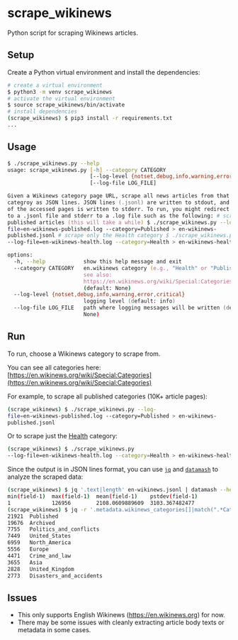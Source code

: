 # scrape_wikinews

Python script for scraping Wikinews articles.

## Setup

Create a Python virtual environment and install the dependencies:

```zsh
# create a virtual environment
$ python3 -m venv scrape_wikinews
# activate the virtual environment
$ source scrape_wikinews/bin/activate
# install dependencies
(scrape_wikinews) $ pip3 install -r requirements.txt
...
```

## Usage

```zsh
$ ./scrape_wikinews.py --help
usage: scrape_wikinews.py [-h] --category CATEGORY
                          [--log-level {notset,debug,info,warning,error,critical}]
                          [--log-file LOG_FILE]

Given a Wikinews category page URL, scrape all news articles from that
categroy as JSON lines. JSON lines (.jsonl) are written to stdout, and a log
of the accessed pages is written to stderr. To run, you might redirect stdout
to a .jsonl file and stderr to a .log file such as the following: # scrape all
published articles (this will take a while) $ ./scrape_wikinews.py --log-
file=en-wikinews-published.log --category=Published > en-wikinews-
published.jsonl # scrape only the Health category $ ./scrape_wikinews.py
--log-file=en-wikinews-health.log --category=Health > en-wikinews-health.jsonl

options:
  -h, --help            show this help message and exit
  --category CATEGORY   en.wikinews category (e.g., "Health" or "Published",
                        see also:
                        https://en.wikinews.org/wiki/Special:Categories)
                        (default: None)
  --log-level {notset,debug,info,warning,error,critical}
                        logging level (default: info)
  --log-file LOG_FILE   path where logging messages will be written (default:
                        None)
```

## Run

To run, choose a Wikinews category to scrape from.

You can see all categories here: [https://en.wikinews.org/wiki/Special:Categories](https://en.wikinews.org/wiki/Special:Categories)

For example, to scrape all published categories (10K+ article pages):

```zsh
(scrape_wikinews) $ ./scrape_wikinews.py --log-
file=en-wikinews-published.log --category=Published > en-wikinews-
published.jsonl
```

Or to scrape just the [Health](https://en.wikinews.org/wiki/Category:Health) category:

```zsh
(scrape_wikinews) $ ./scrape_wikinews.py
--log-file=en-wikinews-health.log --category=Health > en-wikinews-health.jsonl
```

Since the output is in JSON lines format, you can use [`jq`](https://jqlang.github.io/jq/) and [`datamash`](https://www.gnu.org/software/datamash/) to analyze the scraped data:

```zsh
(scrape_wikinews) $ jq '.text|length' en-wikinews.jsonl | datamash --header-out {min,max,mean,pstdev}\ 1 | column -t
min(field-1)  max(field-1)  mean(field-1)    pstdev(field-1)
1             126956        2108.0609889609  3103.367482477
(scrape_wikinews) $ jq -r '.metadata.wikinews_categories[]|match(".*Category:(?<category>.*)")|.captures[].string' en-wikinews.jsonl.bz2 | sort | uniq -c | sort -nr | head | column -t
21921  Published
19676  Archived
7755   Politics_and_conflicts
7449   United_States
6959   North_America
5556   Europe
4471   Crime_and_law
3655   Asia
2828   United_Kingdom
2773   Disasters_and_accidents
```

## Issues

* This only supports English Wikinews (https://en.wikinews.org) for now.
* There may be some issues with cleanly extracting article body texts or metadata in some cases.
